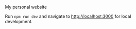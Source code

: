 My personal website

Run `npm run dev` and navigate to [http://localhost:3000](http://localhost:3000) for local development.

